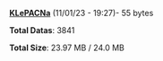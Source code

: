 [**KLePACNa**](/data/KLePACNa.txt) (11/01/23 - 19:27)- 55 bytes

**Total Datas**: 3841

**Total Size**: 23.97 MB / 24.0 MB